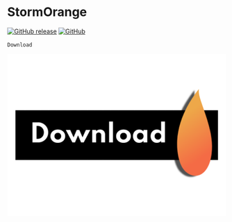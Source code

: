 # StormOrange
[![GitHub release](https://img.shields.io/badge/Version-v1.2-blue)](https://github.com/Drtp234/StormOrange/releases)
[![GitHub](https://img.shields.io/badge/Test-8-red)]()



    Download
    
[![GitHub release](https://raw.githubusercontent.com/Drtp234/StormOrange/main/assets/Download.png)](https://github.com/Drtp234/StormOrange/releases/download/Download/StormOrange.zip)
    
